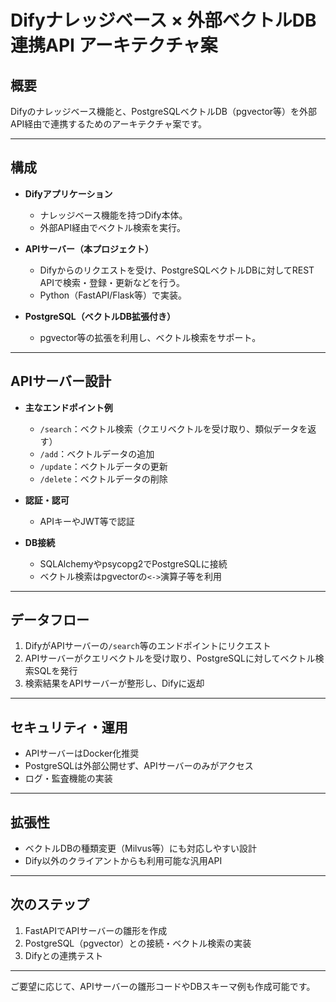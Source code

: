 # Difyナレッジベース × 外部ベクトルDB連携API アーキテクチャ案

## 概要
Difyのナレッジベース機能と、PostgreSQLベクトルDB（pgvector等）を外部API経由で連携するためのアーキテクチャ案です。

---

## 構成

- **Difyアプリケーション**
  - ナレッジベース機能を持つDify本体。
  - 外部API経由でベクトル検索を実行。

- **APIサーバー（本プロジェクト）**
  - Difyからのリクエストを受け、PostgreSQLベクトルDBに対してREST APIで検索・登録・更新などを行う。
  - Python（FastAPI/Flask等）で実装。

- **PostgreSQL（ベクトルDB拡張付き）**
  - pgvector等の拡張を利用し、ベクトル検索をサポート。

---

## APIサーバー設計

- **主なエンドポイント例**
  - `/search`：ベクトル検索（クエリベクトルを受け取り、類似データを返す）
  - `/add`：ベクトルデータの追加
  - `/update`：ベクトルデータの更新
  - `/delete`：ベクトルデータの削除

- **認証・認可**
  - APIキーやJWT等で認証

- **DB接続**
  - SQLAlchemyやpsycopg2でPostgreSQLに接続
  - ベクトル検索はpgvectorの`<->`演算子等を利用

---

## データフロー

1. DifyがAPIサーバーの`/search`等のエンドポイントにリクエスト
2. APIサーバーがクエリベクトルを受け取り、PostgreSQLに対してベクトル検索SQLを発行
3. 検索結果をAPIサーバーが整形し、Difyに返却

---

## セキュリティ・運用

- APIサーバーはDocker化推奨
- PostgreSQLは外部公開せず、APIサーバーのみがアクセス
- ログ・監査機能の実装

---

## 拡張性

- ベクトルDBの種類変更（Milvus等）にも対応しやすい設計
- Dify以外のクライアントからも利用可能な汎用API

---

## 次のステップ

1. FastAPIでAPIサーバーの雛形を作成
2. PostgreSQL（pgvector）との接続・ベクトル検索の実装
3. Difyとの連携テスト

---

ご要望に応じて、APIサーバーの雛形コードやDBスキーマ例も作成可能です。
